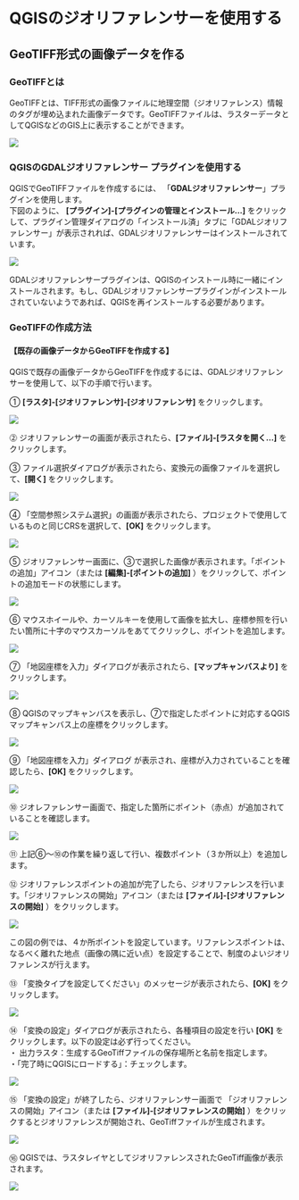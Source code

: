 # QGISのジオリファレンサーを使用する  

## GeoTIFF形式の画像データを作る  

### GeoTIFFとは  

GeoTIFFとは、TIFF形式の画像ファイルに地理空間（ジオリファレンス）情報のタグが埋め込まれた画像データです。GeoTIFFファイルは、ラスターデータとしてQGISなどのGIS上に表示することができます。  

![](./img/georeference-01.png)  

### QGISのGDALジオリファレンサー プラグインを使用する  

QGISでGeoTIFFファイルを作成するには、 「**GDALジオリファレンサー**」プラグインを使用します。  
下図のように、 **[プラグイン]-[プラグインの管理とインストール…]** をクリックして、プラグイン管理ダイアログの「インストール済」タブに「GDALジオリファレンサー」が表示されれば、GDALジオリファレンサーはインストールされています。  

![](./img/georeference-02.png)  

GDALジオリファレンサープラグインは、QGISのインストール時に一緒にインストールされます。もし、GDALジオリファレンサープラグインがインストールされていないようであれば、QGISを再インストールする必要があります。  

### GeoTIFFの作成方法  

#### 【既存の画像データからGeoTIFFを作成する】  

QGISで既存の画像データからGeoTIFFを作成するには、GDALジオリファレンサーを使用して、以下の手順で行います。

① **[ラスタ]-[ジオリファレンサ]-[ジオリファレンサ]** をクリックします。  

![](./img/georeference-03.png)  

⓶ ジオリファレンサーの画面が表示されたら、**[ファイル]-[ラスタを開く…]** をクリックします。  

③ ファイル選択ダイアログが表示されたら、変換元の画像ファイルを選択して、**[開く]** をクリックします。  

![](./img/georeference-04.png)  

④ 「空間参照システム選択」の画面が表示されたら、プロジェクトで使用しているものと同じCRSを選択して、**[OK]** をクリックします。  

![](./img/georeference-05.png)  

⑤ ジオリファレンサー画面に、③で選択した画像が表示されます。「ポイントの追加」アイコン（または **[編集]-[ポイントの追加]** ）をクリックして、ポイントの追加モードの状態にします。  

![](./img/georeference-06.png)  

⑥ マウスホイールや、カーソルキーを使用して画像を拡大し、座標参照を行いたい箇所に十字のマウスカーソルをあててクリックし、ポイントを追加します。  

![](./img/georeference-07.png)  

⑦ 「地図座標を入力」ダイアログが表示されたら、**[マップキャンバスより]** をクリックします。  

![](./img/georeference-08.png)  

⑧ QGISのマップキャンバスを表示し、⑦で指定したポイントに対応するQGISマップキャンバス上の座標をクリックします。  

![](./img/georeference-09.png)  

⑨ 「地図座標を入力」ダイアログ が表示され、座標が入力されていることを確認したら、**[OK]** をクリックします。  

![](./img/georeference-10.png)  

⑩ ジオレファレンサー画面で、指定した箇所にポイント（赤点）が追加されていることを確認します。  

![](./img/georeference-11.png)  

⑪ 上記⑥～⑩の作業を繰り返して行い、複数ポイント（３か所以上）を追加します。

⑫ ジオリファレンスポイントの追加が完了したら、ジオリファレンスを行います。「ジオリファレンスの開始」アイコン（または **[ファイル]-[ジオリファレンスの開始]** ）をクリックします。  

![](./img/georeference-12.png)  

この図の例では、４か所ポイントを設定しています。リファレンスポイントは、なるべく離れた地点（画像の隅に近い点）を設定することで、制度のよいジオリファレンスが行えます。  

⑬ 「変換タイプを設定してください」のメッセージが表示されたら、**[OK]** をクリックします。  

![](./img/georeference-13.png)  

⑭ 「変換の設定」ダイアログが表示されたら、各種項目の設定を行い **[OK]** をクリックします。以下の設定は必ず行ってください。  
・ 出力ラスタ：生成するGeoTiffファイルの保存場所と名前を指定します。  
・「完了時にQGISにロードする」：チェックします。  

![](./img/georeference-14.png)  

⑮ 「変換の設定」が終了したら、ジオリファレンサー画面で 「ジオリファレンスの開始」アイコン（または **[ファイル]-[ジオリファレンスの開始]** ）をクリックするとジオリファレンスが開始され、GeoTiffファイルが生成されます。  

![](./img/georeference-15.png)  

⑯ QGISでは、ラスタレイヤとしてジオリファレンスされたGeoTiff画像が表示されます。  

![](./img/georeference-16.png)  

